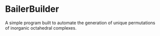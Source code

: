 BailerBuilder
=============

A simple program built to automate the generation of unique permutations of inorganic octahedral complexes.
